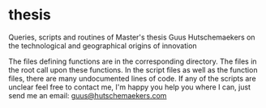 # thesis
Queries, scripts and routines of Master's thesis Guus Hutschemaekers on the technological and geographical origins of innovation

The files defining functions are in the corresponding directory.
The files in the root call upon these functions.
In the script files as well as the function files, there are many undocumented lines of code.
If any of the scripts are unclear feel free to contact me, I'm happy you help you where I can, just send me an email:
  guus@hutschemaekers.com
